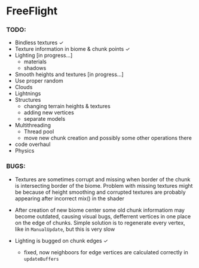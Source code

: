 # FreeFlight

### TODO:

* Bindless textures ✓
* Texture information in biome & chunk points ✓
* Lighting [in progress...]
  * materials
  * shadows
* Smooth heights and textures [in progress...]
* Use proper random
* Clouds
* Lightnings
* Structures
  * changing terrain heights & textures
  * adding new vertices
  * separate models
* Multithreading
  * Thread pool
  * move new chunk creation and possibly some other operations there
* code overhaul
* Physics


### BUGS:

* Textures are sometimes corrupt and missing when border of the chunk is intersecting border of the biome. Problem with missing textures might be because of height smoothing and corrupted textures are probably appearing after incorrect mix() in the shader
* After creation of new biome center some old chunk informatiom may become outdated, causing visual bugs, defferrent vertices in one place on the edge of chunks. Simple solution is to regenerate every vertex, like in `ManualUpdate`, but this is very slow 

* Lighting is bugged on chunk edges ✓
  * fixed, now neighboors for edge vertices are calculated correctly in `updateBuffers`

